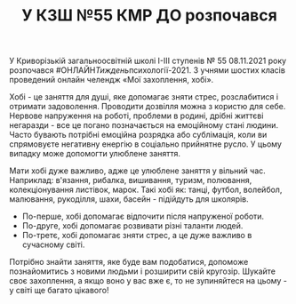 ﻿---
title: У КЗШ №55 КМР ДО розпочався #ОНЛАЙН_Тиждень_психології-2021
---

У Криворізькій загальноосвітній школі І-ІІІ ступенів № 55 08.11.2021 року розпочався #ОНЛАЙН*Тиждень*психології-2021. З учнями шостих класів проведений онлайн челендж «Мої захоплення, хобі».

Хобі - це заняття для душі, яке допомагає зняти стрес, розслабитися і отримати задоволення. Проводити дозвілля можна з користю для себе. Нервове напруження на роботі, проблеми в родині, дрібні життєві негаразди - все це погано позначається на емоційному стані людини. Часто бувають потрібні емоційна розрядка або сублімація, коли ви спрямовуєте негативну енергію в соціально прийнятне русло. У цьому випадку може допомогти улюблене заняття.

Мати хобі дуже важливо, адже це улюблене заняття у вільний час. Наприклад: в'язання, рибалка, вишивання, туризм, полювання, колекціонування листівок, марок. Такі хобі як: танці, футбол, волейбол, малювання, рукоділля, шахи, басейн - підійдуть для школярів.

- По-перше, хобі допомагає відпочити після напруженої роботи.
- По-друге, хобі допомагає розвивати різні таланти людей.
- По-третє, хобі допомагає зняти стрес, а це дуже важливо в сучасному світі.

Потрібно знайти заняття, яке буде вам подобатися, допоможе познайомитись з новими людьми і розширити свій кругозір. Шукайте своє захоплення, а якщо воно у вас вже є, то не зупиняйтеся на цьому - у світі ще багато цікавого!

<youtube id="WtOujw697f4" />
